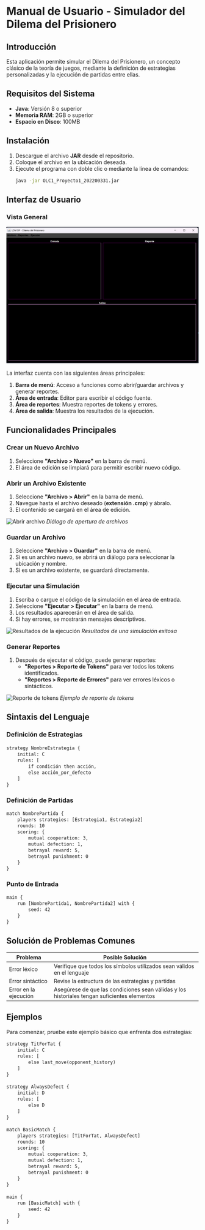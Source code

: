 # Manual de Usuario - Simulador del Dilema del Prisionero

## Introducción

Esta aplicación permite simular el Dilema del Prisionero, un concepto clásico de la teoría de juegos, mediante la definición de estrategias personalizadas y la ejecución de partidas entre ellas.

## Requisitos del Sistema

- **Java**: Versión 8 o superior
- **Memoria RAM**: 2GB o superior
- **Espacio en Disco**: 100MB

## Instalación

1. Descargue el archivo **JAR** desde el repositorio.
2. Coloque el archivo en la ubicación deseada.
3. Ejecute el programa con doble clic o mediante la línea de comandos:
   ```sh
   java -jar OLC1_Proyecto1_202200331.jar
   ```

## Interfaz de Usuario

### Vista General

![Interfaz principal](1.png)


La interfaz cuenta con las siguientes áreas principales:

1. **Barra de menú**: Acceso a funciones como abrir/guardar archivos y generar reportes.
2. **Área de entrada**: Editor para escribir el código fuente.
3. **Área de reportes**: Muestra reportes de tokens y errores.
4. **Área de salida**: Muestra los resultados de la ejecución.

## Funcionalidades Principales

### Crear un Nuevo Archivo

1. Seleccione **"Archivo > Nuevo"** en la barra de menú.
2. El área de edición se limpiará para permitir escribir nuevo código.

### Abrir un Archivo Existente

1. Seleccione **"Archivo > Abrir"** en la barra de menú.
2. Navegue hasta el archivo deseado (**extensión .cmp**) y ábralo.
3. El contenido se cargará en el área de edición.

![Abrir archivo](Reportes/Imagenes/2.png)
*Diálogo de apertura de archivos*

### Guardar un Archivo

1. Seleccione **"Archivo > Guardar"** en la barra de menú.
2. Si es un archivo nuevo, se abrirá un diálogo para seleccionar la ubicación y nombre.
3. Si es un archivo existente, se guardará directamente.

### Ejecutar una Simulación

1. Escriba o cargue el código de la simulación en el área de entrada.
2. Seleccione **"Ejecutar > Ejecutar"** en la barra de menú.
3. Los resultados aparecerán en el área de salida.
4. Si hay errores, se mostrarán mensajes descriptivos.

![Resultados de la ejecución](Reportes/Imagenes/3.png)
*Resultados de una simulación exitosa*

### Generar Reportes

1. Después de ejecutar el código, puede generar reportes:
   - **"Reportes > Reporte de Tokens"** para ver todos los tokens identificados.
   - **"Reportes > Reporte de Errores"** para ver errores léxicos o sintácticos.

![Reporte de tokens](Reportes/Imagenes/4.png)
*Ejemplo de reporte de tokens*

## Sintaxis del Lenguaje

### Definición de Estrategias

```cmp
strategy NombreEstrategia {
    initial: C
    rules: [
        if condición then acción,
        else acción_por_defecto
    ]
}
```

### Definición de Partidas

```cmp
match NombrePartida {
    players strategies: [Estrategia1, Estrategia2]
    rounds: 10
    scoring: {
        mutual cooperation: 3,
        mutual defection: 1,
        betrayal reward: 5,
        betrayal punishment: 0
    }
}
```

### Punto de Entrada

```cmp
main {
    run [NombrePartida1, NombrePartida2] with {
        seed: 42
    }
}
```

## Solución de Problemas Comunes

| **Problema**         | **Posible Solución** |
|----------------------|------------------|
| Error léxico        | Verifique que todos los símbolos utilizados sean válidos en el lenguaje |
| Error sintáctico    | Revise la estructura de las estrategias y partidas |
| Error en la ejecución | Asegúrese de que las condiciones sean válidas y los historiales tengan suficientes elementos |

## Ejemplos

Para comenzar, pruebe este ejemplo básico que enfrenta dos estrategias:

```cmp
strategy TitForTat {
    initial: C
    rules: [
        else last_move(opponent_history)
    ]
}

strategy AlwaysDefect {
    initial: D
    rules: [
        else D
    ]
}

match BasicMatch {
    players strategies: [TitForTat, AlwaysDefect]
    rounds: 10
    scoring: {
        mutual cooperation: 3,
        mutual defection: 1,
        betrayal reward: 5,
        betrayal punishment: 0
    }
}

main {
    run [BasicMatch] with {
        seed: 42
    }
}
```